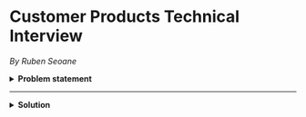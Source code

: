 # Customer Products Technical Interview
*By Ruben Seoane*

<details>
    <summary><b>Problem statement</b><hr></summary>


Using the library you built at home, [fetch some financial securities data](#using-our-securities-quotes-api) (also known as stock prices), and use it to populate a client-side component with their percentage change for the day. It could look something like the following.

![Screenshot of an example securities data component](https://user-images.githubusercontent.com/51677/67555386-b6c5fc80-f700-11e9-86bd-55e975be0441.png)

We are more interested in how you work than in how much code you write. Treat this like a pair programming session, we are here to help so ask us questions and let us know what you are doing and why. You can use Google or any other resources you would like.

We're not expecting you to complete this exercise, do only as much as you can within the time that we have.

## Getting started

1. Clone the exercise with `git clone git@github.com:Financial-Times/next-tech-interview-exercise.git`
2. Install the dependencies with `npm install`
3. Start the app with `npm start`
4. Run the tests with `npm test`
2. Add your library to `lib/fetch.js`
5. To get developing, have a look in `app.js`

## Using our Securities Quotes API

To fetch the day's percentage change for a security you can use our Securities Quotes API.

**HTTP Request**

`GET https://markets-data-api-proxy.ft.com/research/webservices/securities/v1/quotes`

**URL Query Parameters**

| Parameter | Description |
|-----------|-------------|
| `symbols` | Any valid symbol for a security, e.g. for the FTSE 100 use `FTSE:FSI`. |

**Symbols**

We would like you to display the information from the following symbols (these are the securities we show on the [FT.com front page](https://www.ft.com) 📰).

| Security        | Symbol     |
|-----------------|------------|
| FTSE 100        | `FTSE:FSI` |
| S&P 500         | `INX:IOM`  |
| Euro/Dollar     | `EURUSD`   |
| Pound/Dollar    | `GBPUSD`   |
| Brent Crude Oil | `IB.1:IEU` |

</details>

<details>
  <summary><b>Solution</b></summary>

## Task review
- Front end: Define minimum set of components: Ticker area + ticker components [name + daily change(%)]
- Back end: call FT market data API, retrieve data and filter response to needed data.

**Important points**
~~- API can't be accessed without API keys after trying it in the browser. ~~
- The provided API url is correct -> when going to the docs endpoint it redirects to the oficial URL (which needs authentication)

**Workaround**
- Found the docs by playing with the URL, used the playground to see the API response structure.
- Created the fectch.js function in case I get access.
- Copied JSON response from playground to the repo to use as mock data

## Steps taken
### Front End

1. Create basic component for the tickers as a handlebars template
2. Add test data in app.js (tickers and % values) to get the template close to the desired look

### Back End

3. Created fetch.js getStockData()  function to test endpoint, confirmed it can't be accessed.

### Front End
4. Modified the stocks sample array to add floats with several decimals as in the API response, added a function to round the numbers
5. Modified template and styles to get the tickers closer to FT's landing page look. Added typography and color packages from FT's Origami library.
6. Imported JSON mock data from a real API response into app.js, created a mapping object to assign clean ticker names to those given by the API.
7. Created a helper function to style conditionally the ticker's 1 Day % Change based on the value being positive or negative
8. Realized the original API works vs https://markets.ft.com/research/webservices/securities/v1/quotes?symbols=FTSE:FSI,INX:IOM,EURUSD,GBPUSD,IB.1:IEU -> Added back fetch.js

**Result**
![Task result](https://rseoane.sirv.com/result.png)

</details>